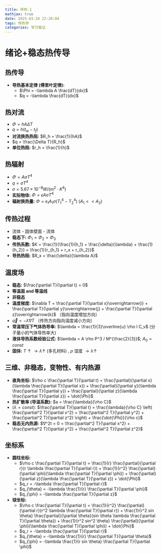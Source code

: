 ```yaml
---
title: 传热-1
mathjax: true
date: 2025-03-28 22:20:04
tags: 传热学
categories: 学习笔记
---
```


# 绪论+稳态热传导
## 热传导

*   **导热基本定律 (傅里叶定律):**
    *   $\Phi = -\lambda A \frac{dT}{dx}$
    *   $q = -\lambda \frac{dT}{dx}$

## 热对流

*   $\Phi = hA\Delta T$
*   $q = h(t_w - t_f)$
*   **对流换热热阻:** $R_h = \frac{1}{hA}$
*   $q = \frac{\Delta T}{R_h}$
*   **单位热阻:** $r_h = \frac{1}{h}$

## 热辐射

*   $\Phi = A\sigma T^4$
*   $q = \sigma T^4$
*   $\sigma = 5.67 \times 10^{-8} W/(m^2 \cdot K^4)$
*   **实际物体:** $\Phi = \epsilon A \sigma T^4$
*   **辐射换热量:** $\Phi = \epsilon_1 A_1 \sigma (T_1^4 - T_2^4)$  ($A_1 << A_2$)

## 传热过程

*   流体 - 固体壁面 - 流体
*   **稳态下:** $\Phi_1 = \Phi_2 = \Phi_3$
*   **传热系数:** $K = \frac{1}{\frac{1}{h_1} + \frac{\delta}{\lambda} + \frac{1}{h_2}} = \frac{1}{r_{h_1} + r_x + r_{h_2}}$
*   **导热热阻:** $R_x = \frac{\delta}{\lambda A}$

## 温度场

*   **稳态:** $\frac{\partial T}{\partial t} = 0$
*   **等温面 and 等温线**
*   **非稳态**
*   **温度梯度:** $\nabla T = \frac{\partial T}{\partial x}\overrightarrow{i} + \frac{\partial T}{\partial y}\overrightarrow{j} + \frac{\partial T}{\partial z}\overrightarrow{k}$ （指向温度增加方向）
*   $\overrightarrow{q} = -\lambda \nabla T$ （传热方向指向温度减小方向）
*   **常温常压下气体热导率:** $\lambda = \frac{1}{3}\overline{u} \rho l C_v$ (分子量小的气体导热率大)
*   **液体导热系数经验公式:** $\lambda = A \rho P^3 / M^{\frac{2}{3}}$; $A_0 = const$
*   **固体:**  $T \uparrow \rightarrow \lambda \uparrow$ (多孔材料) , $\rho$ 湿度 $\rightarrow \lambda \uparrow$

## 三维、非稳态，变物性、有内热源

*   **直角坐标:** $\rho c \frac{\partial T}{\partial t} = \frac{\partial}{\partial x}(\lambda \frac{\partial T}{\partial x}) + \frac{\partial}{\partial y}(\lambda \frac{\partial T}{\partial y}) + \frac{\partial}{\partial z}(\lambda \frac{\partial T}{\partial z}) + \dot{\Phi}$
*   **热扩散率 (导温系数):** $a = \frac{\lambda}{\rho C}$
*   $(\lambda = const)$: $\frac{\partial T}{\partial t} = \frac{\lambda}{\rho C} \left( \frac{\partial^2 T}{\partial x^2} + \frac{\partial^2 T}{\partial y^2} + \frac{\partial^2 T}{\partial z^2} \right) + \frac{\dot{\Phi}}{\rho c}$
*   **稳态无内热源:** $∇^2t = 0 = \frac{\partial^2 T}{\partial x^2} + \frac{\partial^2 T}{\partial y^2} + \frac{\partial^2 T}{\partial z^2}$

## 坐标系

*   **圆柱坐标:**
    *   $\rho c \frac{\partial T}{\partial t} = \frac{1}{r} \frac{\partial}{\partial r}(r \lambda \frac{\partial T}{\partial r}) + \frac{1}{r^2} \frac{\partial}{\partial \phi}(\lambda \frac{\partial T}{\partial \phi}) + \frac{\partial}{\partial z}(\lambda \frac{\partial T}{\partial z}) + \dot{\Phi}$
    *   $q_r = -\lambda \frac{\partial T}{\partial r}$
    *   $q_{\theta} = -\lambda \frac{1}{r} \frac{\partial T}{\partial \phi}$
    *   $q_{\phi} = -\lambda \frac{\partial T}{\partial z}$
*   **球坐标:**
    *   $\rho c \frac{\partial T}{\partial t} = \frac{1}{r^2} \frac{\partial}{\partial r}(r^2 \lambda \frac{\partial T}{\partial r}) + \frac{1}{r^2 sin \theta} \frac{\partial}{\partial \theta}(sin \theta \lambda \frac{\partial T}{\partial \theta}) + \frac{1}{r^2 sin^2 \theta} \frac{\partial}{\partial \phi}(\lambda \frac{\partial T}{\partial \phi}) + \dot{\Phi}$
    *   $q_r = -\lambda \frac{\partial T}{\partial r}$
    *   $q_{\theta} = -\lambda \frac{1}{r} \frac{\partial T}{\partial \theta}$
    *   $q_{\phi} = -\lambda \frac{1}{r sin \theta} \frac{\partial T}{\partial \phi}$
